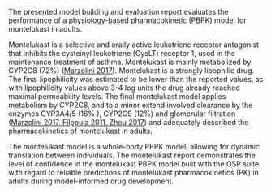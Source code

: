 The presented model building and evaluation report evaluates the performance of a physiology-based  pharmacokinetic (PBPK) model for montelukast in adults.

Montelukast is a selective and orally active leukotriene receptor antagonist that inhibits the cysteinyl leukotriene (CysLT) receptor 1, used in the maintenance treatment of asthma. Montelukast is mainly metabolized by CYP2C8 (72%) ([Marzolini 2017](#5-references)).  Montelukast is a strongly lipophilic drug. The final lipophilicity was estimated to be lower than the reported values, as with lipophilicity values above 3-4 log units the drug already reached maximal permeability levels. The final montelukast model applies metabolism by CYP2C8, and to a minor extend involved clearance by the enzymes CYP3A4/5 (16% ), CYP2C9 (12%) and glomerular filtration ([Marzolini 2017, Filppula 2011, Zhou 2017](#5-references)) and adequately described the pharmacokinetics of montelukast in adults.

The montelukast model is a whole-body PBPK model, allowing for dynamic translation between individuals. The montelukast report demonstrates the level of confidence in the montelukast PBPK model built with the OSP suite with regard to reliable predictions of montelukast pharmacokinetics (PK) in adults during model-informed drug development.
